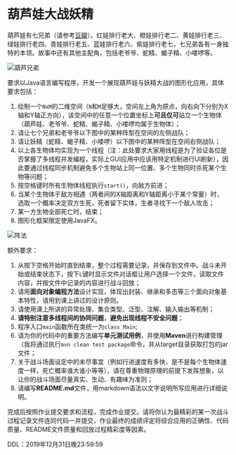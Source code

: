 # 葫芦娃大战妖精

葫芦娃有七兄弟（请参考[豆瓣](https://movie.douban.com/subject/1428576/)）。红娃排行老大、橙娃排行老二、黄娃排行老三、绿娃排行老四、青娃排行老五、蓝娃排行老六、紫娃排行老七，七兄弟各有一身独特的本领。故事中还有其他主配角，包括老爷爷、蛇精、蝎子精、小喽啰等。

![葫芦兄弟](http://english.cri.cn/mmsource/images/2009/06/24/4634carton1.jpg)

要求以Java语言编写程序，开发一个展现葫芦娃与妖精大战的图形化应用，具体要求包括：
1. 绘制一个`NxM`的二维空间（`N`和`M`足够大，空间左上角为原点，向右向下分别为X轴和Y轴正方向），该空间中的任意一个位置坐标上**可且仅可**站立一个生物体（葫芦娃、老爷爷、蛇精、蝎子精、小喽啰均属于生物体）；
2. 请让七个兄弟和老爷爷以下图中的某种阵型在空间的左侧战队；
3. 请让妖精（蛇精、蝎子精、小喽啰）以下图中的某种阵型在空间右侧战队；
4. 以上各生物体均实现为一个线程（注：此处要求大家用线程是为了验证各位是否掌握了多线程并发编程，实际上GUI应用中应该用特定机制进行UI刷新），因此要通过线程同步机制避免多个生物站上同一位置、多个生物同时杀死某个生物等问题；
5. 按空格键时所有生物体线程执行`start()`，向敌方前进；
6. 当某个生物体于敌方相遇（两者间的X轴距离和Y轴距离小于某个常量）时，选取一个概率决定双方生死，死者留下实体，生者寻找下一个敌人攻击；
7. 某一方生物全部死亡时，结束；
8. 图形化框架限定使用JavaFX。


![阵法](http://www.jingduzhisheng.com/wsxs/201609/12/W020160912537837823809.jpg)


额外要求：
1. 从按下空格开始时直到结束，整个过程需要记录，并保存到文件中。战斗未开始或结束状态下，按下`L`键时显示文件对话框让用户选择一个文件，读取文件内容，并按文件中记录的内容进行战斗回放；
2. 请用**面向对象编程方法**设计实现，体现出封装、继承和多态等三个面向对象基本特性，请用到课上讲过的设计原则。
3. 请使用课上所讲的异常处理、集合类型、泛型、注解、输入输出等机制；
4. **请特别注意多线程间的协同问题**，**避免出现线程不安全问题**；
5. 程序入口`main`函数所在类统一为`class Main`;
6. 请为你的代码中的重要方法编写**单元测试用例**，并使用**Maven**进行构建管理（我将通过执行`mvn clean test package`命令，并从target目录获取打包的jar文件；
7. 关于战斗场面设定中的未尽事宜（例如行进速度有多快，是不是每个生物体速度一样，死亡概率谁大谁小等等），请在尊重物理原理的前提下发挥想象，以让你的战斗场面尽量真实、生动、有趣味为准则；
8. 请编写**README.md**文件，用markdown语法以文字说明所写应用进行详细说明。


完成后按照作业提交要求和流程，完成作业提交。请将你认为最精彩的某一次战斗过程记录文件连同代码一并提交，作业最终的成绩评定将综合应用的正确性、代码质量、README文件质量和回放过程精彩度等因素。



DDL：2019年12月31日晚23:59:59
